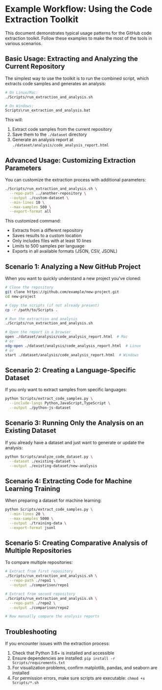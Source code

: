 # Example Workflow: Using the Code Extraction Toolkit

This document demonstrates typical usage patterns for the GitHub code extraction toolkit. Follow these examples to make the most of the tools in various scenarios.

## Basic Usage: Extracting and Analyzing the Current Repository

The simplest way to use the toolkit is to run the combined script, which extracts code samples and generates an analysis:

```bash
# On Linux/Mac:
./Scripts/run_extraction_and_analysis.sh

# On Windows:
Scripts\run_extraction_and_analysis.bat
```

This will:
1. Extract code samples from the current repository
2. Save them to the `./dataset` directory
3. Generate an analysis report at `./dataset/analysis/code_analysis_report.html`

## Advanced Usage: Customizing Extraction Parameters

You can customize the extraction process with additional parameters:

```bash
./Scripts/run_extraction_and_analysis.sh \
  --repo-path ../another-repository \
  --output ./custom-dataset \
  --min-lines 10 \
  --max-samples 500 \
  --export-format all
```

This customized command:
- Extracts from a different repository
- Saves results to a custom location
- Only includes files with at least 10 lines
- Limits to 500 samples per language
- Exports in all available formats (JSON, CSV, JSONL)

## Scenario 1: Analyzing a New GitHub Project

When you want to quickly understand a new project you've cloned:

```bash
# Clone the repository
git clone https://github.com/example/new-project.git
cd new-project

# Copy the scripts (if not already present)
cp -r /path/to/Scripts .

# Run the extraction and analysis
./Scripts/run_extraction_and_analysis.sh

# Open the report in a browser
open ./dataset/analysis/code_analysis_report.html  # Mac
# or
xdg-open ./dataset/analysis/code_analysis_report.html  # Linux
# or
start ./dataset/analysis/code_analysis_report.html  # Windows
```

## Scenario 2: Creating a Language-Specific Dataset

If you only want to extract samples from specific languages:

```bash
python Scripts/extract_code_samples.py \
  --include-langs Python,JavaScript,TypeScript \
  --output ./python-js-dataset
```

## Scenario 3: Running Only the Analysis on an Existing Dataset

If you already have a dataset and just want to generate or update the analysis:

```bash
python Scripts/analyze_code_dataset.py \
  --dataset ./existing-dataset \
  --output ./existing-dataset/new-analysis
```

## Scenario 4: Extracting Code for Machine Learning Training

When preparing a dataset for machine learning:

```bash
python Scripts/extract_code_samples.py \
  --min-lines 20 \
  --max-samples 5000 \
  --output ./training-data \
  --export-format jsonl
```

## Scenario 5: Creating Comparative Analysis of Multiple Repositories

To compare multiple repositories:

```bash
# Extract from first repository
./Scripts/run_extraction_and_analysis.sh \
  --repo-path ./repo1 \
  --output ./comparison/repo1

# Extract from second repository
./Scripts/run_extraction_and_analysis.sh \
  --repo-path ./repo2 \
  --output ./comparison/repo2

# Now manually compare the analysis reports
```

## Troubleshooting

If you encounter issues with the extraction process:

1. Check that Python 3.6+ is installed and accessible
2. Ensure dependencies are installed: `pip install -r Scripts/requirements.txt`
3. For visualization problems, confirm matplotlib, pandas, and seaborn are installed
4. For permission errors, make sure scripts are executable: `chmod +x Scripts/*.sh`
